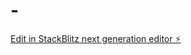 # -

[Edit in StackBlitz next generation editor ⚡️](https://stackblitz.com/~/github.com/faraz34root/-)